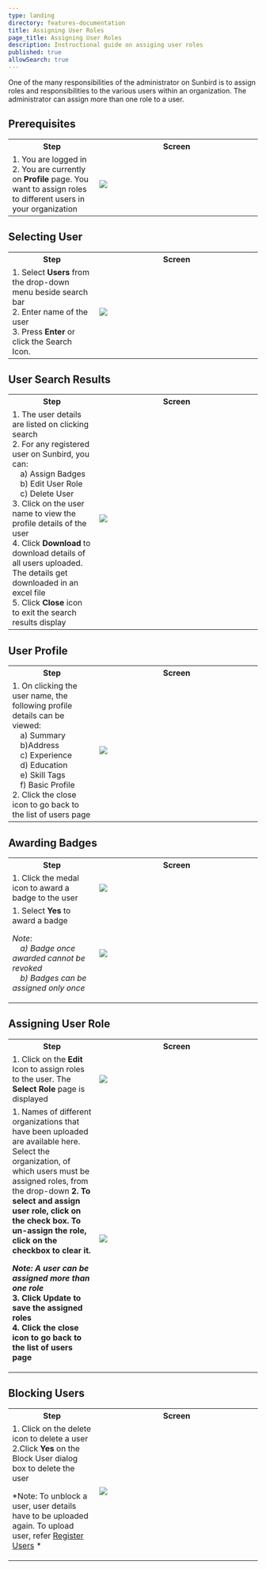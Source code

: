 ```yaml
---
type: landing
directory: features-documentation
title: Assigning User Roles
page_title: Assigning User Roles
description: Instructional guide on assiging user roles 
published: true
allowSearch: true
---
```


One of the many responsibilities of the administrator on Sunbird is to assign roles and responsibilities to the various users within an organization. The administrator can assign more than one role to a user.

## Prerequisites

<table>
  <tr>
    <th style="width:35%;">Step</th>
    <th style="width:65%;">Screen</th>
  </tr>
  <tr>
    <td>1. You are logged in <br>2. You are currently on <b>Profile</b> page. You want to assign roles to different users in your organization
      </td>
      <td><img src="pages/features-documentation/images/announcement/admin_homepage.png"></td>
  </tr>
    </table>

## Selecting User

<table>
  <tr>
    <th style="width:35%;">Step</th>
    <th style="width:65%;">Screen</th>
  </tr>
  <tr>
    <td>1. Select <b>Users</b> from the drop-down menu beside search bar <br>2. Enter name of the user <br>3. Press <b>Enter</b> or click the Search Icon. 
      </td>
      <td><img src="pages/features-documentation/images/announcement/admin_selectuser.png"></td>
  </tr>
    </table>

## User Search Results

<table>
  <tr>
    <th style="width:35%;">Step</th>
    <th style="width:65%;">Screen</th>
  </tr>
  <tr>
    <td>1. The user details are listed on clicking search <br>2. For any registered user on Sunbird, you can: <br>&emsp;a) Assign Badges
<br>&emsp;b) Edit User Role <br>&emsp;c) Delete User <br>3. Click on the user name to view the profile details of the user <br>4. Click <b>Download</b> to download details of all users uploaded. The details get downloaded in an excel file <br>5. Click <b>Close</b> icon to exit the search results display
      </td>
      <td><img src="pages/features-documentation/images/announcement/admin_searchresult.png"></td>
  </tr>
    </table>

## User Profile

<table>
  <tr>
    <th style="width:35%;">Step</th>
    <th style="width:65%;">Screen</th>
  </tr>
  <tr>
    <td>1. On clicking the user name, the following profile details can be viewed: <br>&emsp;a) Summary <br>&emsp;b)Address <br>&emsp;c) Experience <br>&emsp;d) Education <br>&emsp;e) Skill Tags <br>&emsp;f) Basic Profile <br>2. Click the close icon to go back to the list of users page
      </td>
      <td><img src="pages/features-documentation/images/announcement/admin_userprofile.png"></td>
  </tr>
    </table>

## Awarding Badges

<table>
  <tr>
    <th style="width:35%;">Step</th>
    <th style="width:65%;">Screen</th>
  </tr>
  <tr>
    <td>1. Click the medal icon to award a badge to the user
      </td>
      <td><img src="pages/features-documentation/images/announcement/admin_badge1.png"></td>
  </tr>
  <tr>
    <td>1. Select <b>Yes</b> to award a badge
    
 *Note*: *<br>&emsp;a) Badge once awarded cannot be revoked <br>&emsp;b) Badges can be assigned only once*
      </td>
      <td><img src="pages/features-documentation/images/announcement/admin_badge2.png"></td>
    </table>

## Assigning User Role

<table>
  <tr>
    <th style="width:35%;">Step</th>
    <th style="width:65%;">Screen</th>
  </tr>
  <tr>
    <td>1. Click on the <b>Edit</b> Icon to assign roles to the user. The <b>Select Role</b> page is displayed
      </td>
      <td><img src="pages/features-documentation/images/announcement/admin_assignrole1.png"></td>
  </tr>
  <tr>
    <td>1. Names of different organizations that have been uploaded are available here. Select the organization, of which users must be assigned roles, from the drop-down <b>2. To select and assign user role, click on the check box. To un-assign the role, click on the checkbox to clear it.  
      
   *Note: A user can be assigned more than one role* 
<br>3. Click <b>Update</b> to save the assigned roles <br>4. Click the close icon to go back to the list of users page   
      </td>
      <td><img src="pages/features-documentation/images/announcement/admin_assignrole2.png"></td>
    </table>
    
## Blocking Users

<table>
  <tr>
    <th style="width:35%;">Step</th>
    <th style="width:65%;">Screen</th>
  </tr>
  <tr>
    <td>1. Click on the delete icon to delete a user <br>2.Click <b>Yes</b> on the Block User dialog box to delete the user
    
*Note: To unblock a user, user details have to be uploaded again. To upload user, refer [Register Users](http://www.sunbird.org/features-documentation/register_user/) *
      </td>
      <td><img src="pages/features-documentation/images/announcement/admin_blockuser.png"></td>
    </table>
        
